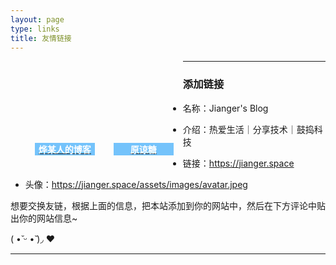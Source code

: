 ```yaml
---
layout: page
type: links
title: 友情链接
---
```


<style>
	.friends{
		display: flex;
	}
    .frieds .links-container{
    transition:transform 0.5s;
    width:20%;
	list-style-type: none;
    float: left;
    margin: 15px;
}
    .frieds .links-container .links-title{
        background-color:#74c3fb;
        text-align:center;
        margin:0;
        padding:0;
    }
    .frieds .links-container .links-title h4{
    	color:white;
    }
	.frieds .links-container:hover{
		box-shadow:0 2px 3px #bababa;
		transform:scale(1.1);
} 
</style>

<ul class="frieds">
    <li class="links-container">
		    <a href="https://iiycy.com" target="_blank" class="links-link">
			  <div class="links-item">
			    <div class="links-img" style="background:url('https://imyee.cn/a.jpg');width: 100%;padding-top: 100%;background-repeat: no-repeat;background-size: cover;"></div>
				<div class="links-title">
				  <h4>烨某人的博客</h4>
				</div>
		      </div>
			  </a>
		</li>
        <li class="links-container">
		    <a href="https://blog.luhe.xyz" target="_blank" class="links-link">
			  <div class="links-item">
			    <div class="links-img" style="background:url('https://blog.luhe.xyz/mylogo.png');width: 100%;padding-top: 100%;background-repeat: no-repeat;background-size: cover;"></div>
				<div class="links-title">
				  <h4>原谅糖</h4>
				</div>
		      </div>
			  </a>
		</li>
</ul>


---



### 添加链接

- 名称：Jianger's Blog

- 介绍：热爱生活｜分享技术｜鼓捣科技

- 链接：https://jianger.space

- 头像：https://jianger.space/assets/images/avatar.jpeg

想要交换友链，根据上面的信息，把本站添加到你的网站中，然后在下方评论中贴出你的网站信息~

( •̆ ᵕ •̆ )◞ ❤

---


  <div id="comments"></div>
  <!--Leancloud 操作库:-->
  <script src="//cdn1.lncld.net/static/js/3.0.4/av-min.js"></script>
  <!--Valine 的核心代码库:-->
  <script src='//unpkg.com/valine/dist/Valine.min.js'></script>
  <script>
     new Valine({
        av: AV,
        el: '#comments',
        app_id: 'e1OuTd58aBj3h9ptV4oIaNBY-9Nh9j0Va',
        app_key: 'CqYVue1Ivtz4TJnBVjUvY9NY',
        path: '',
        placeholder: '快来做我的邻居吧！',
        notify: 'true',
        verify: 'true',
    })
  </script>